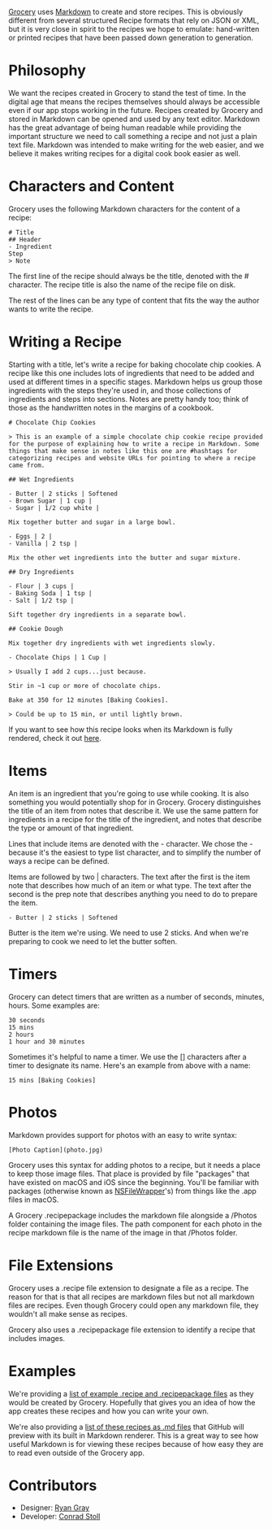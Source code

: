[Grocery](https://itunes.apple.com/us/app/grocery-smart-sorting-grocery-list/id1195676848?mt=8) uses [Markdown](https://daringfireball.net/projects/markdown/syntax) to create and store recipes. This is obviously different from several structured Recipe formats that rely on JSON or XML, but it is very close in spirit to the recipes we hope to emulate: hand-written or printed recipes that have been passed down generation to generation.

# Philosophy

We want the recipes created in Grocery to stand the test of time. In the digital age that means the recipes themselves should always be accessible even if our app stops working in the future. Recipes created by Grocery and stored in Markdown can be opened and used by any text editor. Markdown has the great advantage of being human readable while providing the important structure we need to call something a recipe and not just a plain text file. Markdown was intended to make writing for the web easier, and we believe it makes writing recipes for a digital cook book easier as well.

# Characters and Content

Grocery uses the following Markdown characters for the content of a recipe:

```
# Title
## Header
- Ingredient
Step
> Note
```

The first line of the recipe should always be the title, denoted with the # character. The recipe title is also the name of the recipe file on disk.

The rest of the lines can be any type of content that fits the way the author wants to write the recipe.

# Writing a Recipe

Starting with a title, let's write a recipe for baking chocolate chip cookies. A recipe like this one includes lots of ingredients that need to be added and used at different times in a specific stages. Markdown helps us group those ingredients with the steps they're used in, and those collections of ingredients and steps into sections. Notes are pretty handy too; think of those as the handwritten notes in the margins of a cookbook.

```
# Chocolate Chip Cookies

> This is an example of a simple chocolate chip cookie recipe provided for the purpose of explaining how to write a recipe in Markdown. Some things that make sense in notes like this one are #hashtags for categorizing recipes and website URLs for pointing to where a recipe came from.

## Wet Ingredients

- Butter | 2 sticks | Softened
- Brown Sugar | 1 cup | 
- Sugar | 1/2 cup white | 

Mix together butter and sugar in a large bowl.

- Eggs | 2 | 
- Vanilla | 2 tsp | 

Mix the other wet ingredients into the butter and sugar mixture.

## Dry Ingredients

- Flour | 3 cups | 
- Baking Soda | 1 tsp | 
- Salt | 1/2 tsp | 

Sift together dry ingredients in a separate bowl.

## Cookie Dough

Mix together dry ingredients with wet ingredients slowly.

- Chocolate Chips | 1 Cup | 

> Usually I add 2 cups...just because.

Stir in ~1 cup or more of chocolate chips.

Bake at 350 for 12 minutes [Baking Cookies].

> Could be up to 15 min, or until lightly brown.

```

If you want to see how this recipe looks when its Markdown is fully rendered, check it out [here](https://github.com/cnstoll/Grocery-Recipe-Format/blob/master/Examples%20as%20Markdown%20Files/Chocolate%20Chip%20Cookies.md).

# Items

An item is an ingredient that you're going to use while cooking. It is also something you would potentially shop for in Grocery. Grocery distinguishes the title of an item from notes that describe it. We use the same pattern for ingredients in a recipe for the title of the ingredient, and notes that describe the type or amount of that ingredient.

Lines that include items are denoted with the - character. We chose the - because it's the easiest to type list character, and to simplify the number of ways a recipe can be defined.

Items are followed by two | characters. The text after the first is the item note that describes how much of an item or what type. The text after the second is the prep note that describes anything you need to do to prepare the item.

```
- Butter | 2 sticks | Softened
```

Butter is the item we're using. We need to use 2 sticks. And when we're preparing to cook we need to let the butter soften.

# Timers

Grocery can detect timers that are written as a number of seconds, minutes, hours. Some examples are:

```
30 seconds
15 mins
2 hours
1 hour and 30 minutes
```

Sometimes it's helpful to name a timer. We use the [] characters after a timer to designate its name. Here's an example from above with a name:

```
15 mins [Baking Cookies]
```

# Photos

Markdown provides support for photos with an easy to write syntax:

```
[Photo Caption](photo.jpg)
```

Grocery uses this syntax for adding photos to a recipe, but it needs a place to keep those image files. That place is provided by file "packages" that have existed on macOS and iOS since the beginning. You'll be familiar with packages (otherwise known as [NSFileWrapper](https://developer.apple.com/documentation/foundation/nsfilewrapper)'s) from things like the .app files in macOS.

A Grocery .recipepackage includes the markdown file alongside a /Photos folder containing the image files. The path component for each photo in the recipe markdown file is the name of the image in that /Photos folder.

# File Extensions

Grocery uses a .recipe file extension to designate a file as a recipe. The reason for that is that all recipes are markdown files but not all markdown files are recipes. Even though Grocery could open any markdown file, they wouldn't all make sense as recipes.

Grocery also uses a .recipepackage file extension to identify a recipe that includes images.

# Examples

We're providing a [list of example .recipe and .recipepackage files](https://github.com/cnstoll/Grocery-Recipe-Format/tree/master/Examples%20as%20Recipes) as they would be created by Grocery. Hopefully that gives you an idea of how the app creates these recipes and how you can write your own.

We're also providing a [list of these recipes as .md files](https://github.com/cnstoll/Grocery-Recipe-Format/tree/master/Examples%20as%20Markdown%20Files) that GitHub will preview with its built in Markdown renderer. This is a great way to see how useful Markdown is for viewing these recipes because of how easy they are to read even outside of the Grocery app.

# Contributors

- Designer: [Ryan Gray](https://twitter.com/ryanjagray)
- Developer: [Conrad Stoll](https://twitter.com/conradstoll)